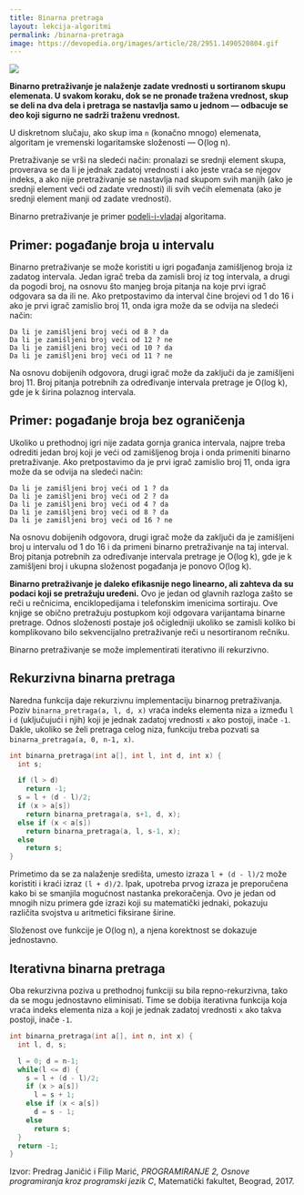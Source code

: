```yaml
---
title: Binarna pretraga
layout: lekcija-algoritmi
permalink: /binarna-pretraga
image: https://devopedia.org/images/article/28/2951.1490520804.gif
---
```


![]({{page.image}})

**Binarno pretraživanje je nalaženje zadate vrednosti u sortiranom skupu elemenata. U svakom koraku, dok se ne pronađe tražena vrednost, skup se deli na dva dela i pretraga se nastavlja samo u jednom — odbacuje se deo koji sigurno ne sadrži traženu vrednost.**

U diskretnom slučaju, ako skup ima `n` (konačno mnogo) elemenata, algoritam je vremenski logaritamske složenosti — O(log n).

Pretraživanje se vrši na sledeći način: pronalazi se srednji element skupa, proverava se da li je jednak zadatoj vrednosti i ako jeste vraća se njegov indeks, a ako nije pretraživanje se nastavlja nad skupom svih manjih (ako je srednji element veći od zadate vrednosti) ili svih većih elemenata (ako je srednji element manji od zadate vrednosti).

Binarno pretraživanje je primer [podeli-i-vladaj](https://en.wikipedia.org/wiki/Divide_and_conquer_algorithm) algoritama.

## Primer: pogađanje broja u intervalu

Binarno pretraživanje se može koristiti u igri pogađanja zamišljenog broja iz zadatog intervala. Jedan igrač treba da zamisli broj iz tog intervala, a drugi da pogodi broj, na osnovu što manjeg broja pitanja na koje prvi igrač odgovara sa da ili ne. Ako pretpostavimo da interval čine brojevi od 1 do 16 i ako je prvi igrač zamislio broj 11, onda igra može da se odvija na sledeći način:

```
Da li je zamišljeni broj veći od 8 ? da
Da li je zamišljeni broj veći od 12 ? ne
Da li je zamišljeni broj veći od 10 ? da
Da li je zamišljeni broj veći od 11 ? ne
```

Na osnovu dobijenih odgovora, drugi igrač može da zaključi da je zamišljeni broj 11. Broj pitanja potrebnih za određivanje intervala pretrage je O(log k), gde je k širina polaznog intervala.

## Primer: pogađanje broja bez ograničenja

Ukoliko u prethodnoj igri nije zadata gornja granica intervala, najpre treba odrediti jedan broj koji je veći od zamišljenog broja i onda primeniti binarno pretraživanje. Ako pretpostavimo da je prvi igrač zamislio broj 11, onda igra može da se odvija na sledeći način:

```
Da li je zamišljeni broj veći od 1 ? da
Da li je zamišljeni broj veći od 2 ? da
Da li je zamišljeni broj veći od 4 ? da
Da li je zamišljeni broj veći od 8 ? da
Da li je zamišljeni broj veći od 16 ? ne
```

Na osnovu dobijenih odgovora, drugi igrač može da zaključi da je zamišljeni broj u intervalu od 1 do 16 i da primeni binarno pretraživanje na taj interval. Broj pitanja potrebnih za određivanje intervala pretrage je O(log k), gde je k zamišljeni broj i ukupna složenost pogađanja je ponovo O(log k).

**Binarno pretraživanje je daleko efikasnije nego linearno, ali zahteva da su podaci koji se pretražuju uređeni.** Ovo je jedan od glavnih razloga zašto se reči u rečnicima, enciklopedijama i telefonskim imenicima sortiraju. Ove knjige se obično pretražuju postupkom koji odgovara varijantama binarne pretrage. Odnos složenosti postaje još očigledniji ukoliko se zamisli koliko bi komplikovano bilo sekvencijalno pretraživanje reči u nesortiranom rečniku.

Binarno pretraživanje se može implementirati iterativno ili rekurzivno.

## Rekurzivna binarna pretraga

Naredna funkcija daje rekurzivnu implementaciju binarnog pretraživanja. Poziv `binarna_pretraga(a, l, d, x)` vraća indeks elementa niza `a` između `l` i `d` (uključujući i njih) koji je jednak zadatoj vrednosti `x` ako postoji,  inače `-1`. Dakle, ukoliko se želi pretraga celog niza, funkciju treba pozvati sa `binarna_pretraga(a, 0, n-1, x)`.

```c
int binarna_pretraga(int a[], int l, int d, int x) {
  int s;

  if (l > d)
    return -1;
  s = l + (d - l)/2;
  if (x > a[s])
    return binarna_pretraga(a, s+1, d, x);
  else if (x < a[s])
    return binarna_pretraga(a, l, s-1, x);
  else
    return s;
}
```

Primetimo da se za nalaženje središta, umesto izraza `l + (d - l)/2` može koristiti i kraći izraz `(l + d)/2`. Ipak, upotreba prvog izraza je preporučena kako bi se smanjila mogućnost nastanka prekoračenja. Ovo je jedan od mnogih nizu primera gde izrazi koji su matematički jednaki, pokazuju različita svojstva u aritmetici fiksirane širine.

Složenost ove funkcije je O(log n), a njena korektnost se dokazuje jednostavno.

## Iterativna binarna pretraga

Oba rekurzivna poziva u prethodnoj funkciji su bila repno-rekurzivna, tako da se mogu jednostavno eliminisati. Time se dobija iterativna funkcija koja vraća indeks elementa niza `a` koji je jednak zadatoj vrednosti `x` ako takva postoji, inače `-1`.

```c
int binarna_pretraga(int a[], int n, int x) {
  int l, d, s;

  l = 0; d = n-1;
  while(l <= d) {
    s = l + (d - l)/2;
    if (x > a[s])
      l = s + 1;
    else if (x < a[s])
      d = s - 1;
    else
      return s;
  }
  return -1;
}
```


Izvor: Predrag Janičić i Filip Marić, *PROGRAMIRANJE 2, Osnove programiranja kroz programski jezik C*, Matematički fakultet, Beograd, 2017.
